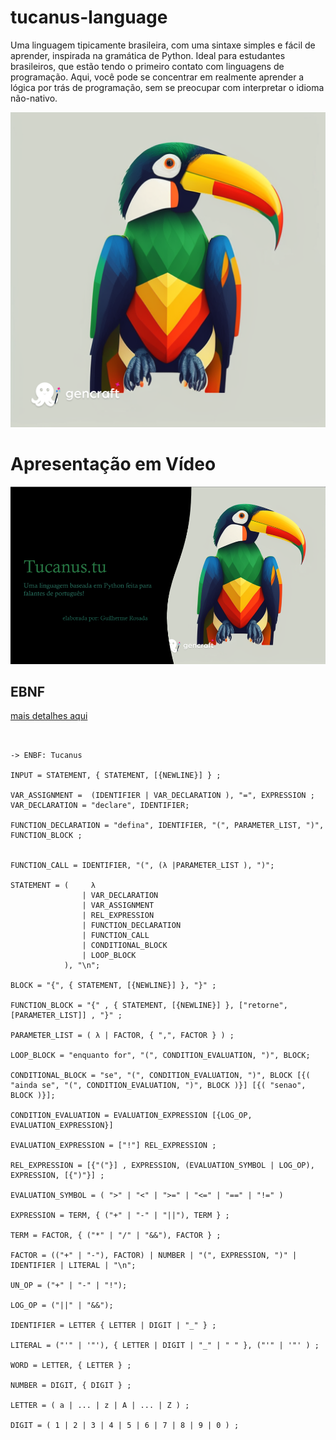 # tucanus-language

Uma linguagem tipicamente brasileira, com uma sintaxe simples e fácil de aprender, inspirada na gramática de Python. Ideal para estudantes brasileiros, que estão tendo o primeiro contato com linguagens de programação. Aqui, você pode se concentrar em realmente aprender a lógica por trás de programação, sem se preocupar com interpretar o idioma não-nativo.

![Tucanus.tu](img/tucanus-icon1.png)

# Apresentação em Vídeo

[![Apresentação YouTube](img/tela_apresentacao.png)](https://www.youtube.com/watch?v=42cuPPkChhA&feature=youtu.be 'Apresentação no YouTube')

## EBNF

[mais detalhes aqui](https://github.com/Rosada-eng/tucanus-language/blob/main/EBNF.md)

```


-> ENBF: Tucanus

INPUT = STATEMENT, { STATEMENT, [{NEWLINE}] } ;

VAR_ASSIGNMENT =  (IDENTIFIER | VAR_DECLARATION ), "=", EXPRESSION ;
VAR_DECLARATION = "declare", IDENTIFIER;

FUNCTION_DECLARATION = "defina", IDENTIFIER, "(", PARAMETER_LIST, ")", FUNCTION_BLOCK ;


FUNCTION_CALL = IDENTIFIER, "(", (λ |PARAMETER_LIST ), ")";

STATEMENT = (     λ
                | VAR_DECLARATION
                | VAR_ASSIGNMENT
                | REL_EXPRESSION
                | FUNCTION_DECLARATION
                | FUNCTION_CALL
                | CONDITIONAL_BLOCK
                | LOOP_BLOCK
            ), "\n";

BLOCK = "{", { STATEMENT, [{NEWLINE}] }, "}" ;

FUNCTION_BLOCK = "{" , { STATEMENT, [{NEWLINE}] }, ["retorne", [PARAMETER_LIST]] , "}" ;

PARAMETER_LIST = ( λ | FACTOR, { ",", FACTOR } ) ;

LOOP_BLOCK = "enquanto for", "(", CONDITION_EVALUATION, ")", BLOCK;

CONDITIONAL_BLOCK = "se", "(", CONDITION_EVALUATION, ")", BLOCK [{( "ainda se", "(", CONDITION_EVALUATION, ")", BLOCK )}] [{( "senao", BLOCK )}];

CONDITION_EVALUATION = EVALUATION_EXPRESSION [{LOG_OP, EVALUATION_EXPRESSION}]

EVALUATION_EXPRESSION = ["!"] REL_EXPRESSION ;

REL_EXPRESSION = [{"("}] , EXPRESSION, (EVALUATION_SYMBOL | LOG_OP), EXPRESSION, [{")"}] ;

EVALUATION_SYMBOL = ( ">" | "<" | ">=" | "<=" | "==" | "!=" )

EXPRESSION = TERM, { ("+" | "-" | "||"), TERM } ;

TERM = FACTOR, { ("*" | "/" | "&&"), FACTOR } ;

FACTOR = (("+" | "-"), FACTOR) | NUMBER | "(", EXPRESSION, ")" | IDENTIFIER | LITERAL | "\n";

UN_OP = ("+" | "-" | "!");

LOG_OP = ("||" | "&&");

IDENTIFIER = LETTER { LETTER | DIGIT | "_" } ;

LITERAL = ("'" | '"'), { LETTER | DIGIT | "_" | " " }, ("'" | '"' ) ;

WORD = LETTER, { LETTER } ;

NUMBER = DIGIT, { DIGIT } ;

LETTER = ( a | ... | z | A | ... | Z ) ;

DIGIT = ( 1 | 2 | 3 | 4 | 5 | 6 | 7 | 8 | 9 | 0 ) ;


```
